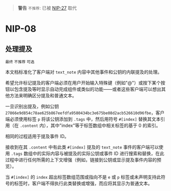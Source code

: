> __警告__  `不推荐`: 已被 [NIP-27](27.md) 取代

NIP-08
======

处理提及
-----------------

`最终` `不推荐` `可选`

本文档标准化了客户端对 `text_note` 内容中其他事件和公钥的内联提及的处理。

希望允许标记提及的客户端必须在用户开始输入特殊键（例如"@"）或按下某个按钮以包含提及等时显示自动完成组件或类似的功能——或者这些客户端可以想出其他方法来明确区分提及和普通文本。

一旦识别出提及，例如公钥 `27866e9d854c78ae625b867eefdfa9580434bc3e675be08d2acb526610d96fbe`，客户端必须使用标签 `p` 将该公钥添加到 `.tags` 中，然后用符号 `#[index]` 替换其文本引用（在 `.content` 内），其中"index"等于标签数组中相关标签的基于 0 的索引。

相同的过程适用于提及事件 ID。

接收到在其 `.content` 中有此类 `#[index]` 提及的 `text_note` 事件的客户端可以使用 `.tags` 数组中的实际内容与被提及的实际公钥或事件 ID 进行搜索和替换，在此过程中进行任何所需的上下文增强（例如，链接到公钥或显示提及事件内容的预览）。

当 `#[index]` 的 `index` 超出标签数组范围或指向不是 `e` 或 `p` 标签或未声明支持此符号的标签时，客户端不得执行此类替换或增强，而应将其显示为普通文本。

